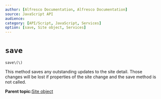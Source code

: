 ```yaml
---
author: [Alfresco Documentation, Alfresco Documentation]
source: JavaScript API
audience: 
category: [API/Script, JavaScript, Services]
option: [save, Site object, Services]
---
```


# `save`

`save\(\)`

This method saves any outstanding updates to the site detail. Those changes will be lost if properties of the site change and the save method is not called.

**Parent topic:**[Site object](../references/API-JS-Site.md)

